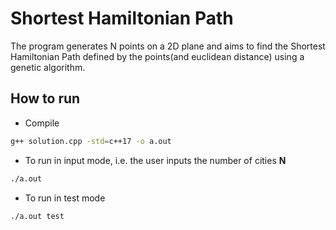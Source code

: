 # Shortest Hamiltonian Path

The program generates N points on a 2D plane and aims to find the Shortest Hamiltonian Path defined by the points(and euclidean distance) using a genetic algorithm.

## How to run

- Compile

```sh
g++ solution.cpp -std=c++17 -o a.out
```

- To run in input mode, i.e. the user inputs the number of cities **N**

```sh
./a.out
```

- To run in test mode

```sh
./a.out test
```
